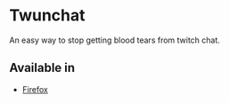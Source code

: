 # Twunchat 
An easy way to stop getting blood tears from twitch chat.

## Available in 
- [Firefox](https://addons.mozilla.org/fr/firefox/addon/twunchat/)
